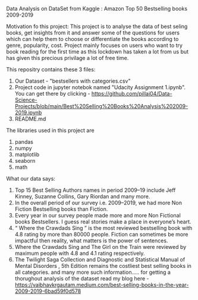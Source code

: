 

Data Analysis on DataSet from Kaggle : Amazon Top 50 Bestselling books 2009-2019

Motivation fo this project: This project  is to analyse the data of best seling books, get insights from it and answer some of the questions for users which can help them to choose or differentiate the books according to genre, popularity, cost. Project mainly focuses on users who want to try book reading for the first time as this lockdown has taken a lot from us but has given this precious privilage a lot of free time.  

This repositry contains these 3 files:
1. Our Dataset - "bestsellers with categories.csv"
2. Project code in jupyter notebok named "Udacity Assignment 1.ipynb". You can get there by clicking - https://github.com/pillai04/Data-Science-Projects/blob/main/Best%20Selling%20Books%20Analysis%202009-2019.ipynb
3. README.md 

The libraries used in this project are 
1. pandas
2. numpy
3. matplotlib
3. seaborn
4. math 

What our data says: 
1. Top 15 Best Selling Authors names in period 2009–19 include Jeff Kinney, Suzanne Collins, Gary Riordan and many more.
2. In the overall period of our survey i.e. 2009–2019, we had more Non Fiction Bestselling books than Fiction.
3. Every year in our survey people made more and more Non Fictional books Bestsellers. I guess real stories make a place in everyone’s heart.
4. “ Where the Crawdads Sing ” is the most reviewed bestselling book with 4.8 rating by more than 80000 people. Fiction can sometimes be more impactful then reality, what matters is the power of sentences.
5. Where the Crawdads Sing and The Girl on the Train were reviewed by maximum people with 4.8 and 4.1 rating respectively.
6. The Twilight Saga Collection and Diagnostic and Statistical Manual of Mental Disorders , 5th Edition remains the costliest best selling books in all categories.
and many more such information.....
for getting a thorughout analysis of the dataset read my blog here - https://vaibhavkrgautam.medium.com/best-selling-books-in-the-year-2009-2019-6bad59f0d578





